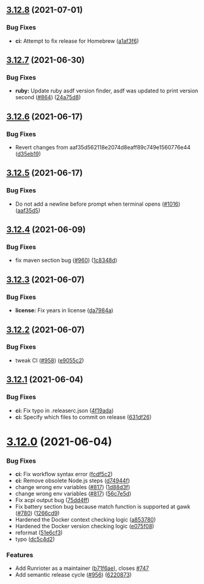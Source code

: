 ## [3.12.8](https://github.com/spaceship-prompt/spaceship-prompt/compare/v3.12.7...v3.12.8) (2021-07-01)


### Bug Fixes

* **ci:** Attempt to fix release for Homebrew ([a1af3f6](https://github.com/spaceship-prompt/spaceship-prompt/commit/a1af3f60c96a07927fad49ad66d4fd1fe5f73bca))

## [3.12.7](https://github.com/spaceship-prompt/spaceship-prompt/compare/v3.12.6...v3.12.7) (2021-06-30)


### Bug Fixes

* **ruby:** Update ruby asdf version finder, asdf was updated to print version second ([#864](https://github.com/spaceship-prompt/spaceship-prompt/issues/864)) ([24a75d8](https://github.com/spaceship-prompt/spaceship-prompt/commit/24a75d8a8a5b461fe47f2abc7523a62806e457e2))

## [3.12.6](https://github.com/spaceship-prompt/spaceship-prompt/compare/v3.12.5...v3.12.6) (2021-06-17)


### Bug Fixes

* Revert changes from aaf35d562118e2074d8eaff89c749e1560776e44 ([d35eb19](https://github.com/spaceship-prompt/spaceship-prompt/commit/d35eb1912559dd29ff387376aa62ea27a22c3bd9))

## [3.12.5](https://github.com/spaceship-prompt/spaceship-prompt/compare/v3.12.4...v3.12.5) (2021-06-17)


### Bug Fixes

* Do not add a newline before prompt when terminal opens ([#1016](https://github.com/spaceship-prompt/spaceship-prompt/issues/1016)) ([aaf35d5](https://github.com/spaceship-prompt/spaceship-prompt/commit/aaf35d562118e2074d8eaff89c749e1560776e44))

## [3.12.4](https://github.com/spaceship-prompt/spaceship-prompt/compare/v3.12.3...v3.12.4) (2021-06-09)


### Bug Fixes

* fix maven section bug ([#960](https://github.com/spaceship-prompt/spaceship-prompt/issues/960)) ([1c8348d](https://github.com/spaceship-prompt/spaceship-prompt/commit/1c8348d87329a746a67d9841d0b372317c09fd09))

## [3.12.3](https://github.com/spaceship-prompt/spaceship-prompt/compare/v3.12.2...v3.12.3) (2021-06-07)


### Bug Fixes

* **license:** Fix years in license ([da7984a](https://github.com/spaceship-prompt/spaceship-prompt/commit/da7984aeede599b919c5c551b8b981a12de46312))

## [3.12.2](https://github.com/spaceship-prompt/spaceship-prompt/compare/v3.12.1...v3.12.2) (2021-06-07)


### Bug Fixes

* tweak CI ([#958](https://github.com/spaceship-prompt/spaceship-prompt/issues/958)) ([e9055c2](https://github.com/spaceship-prompt/spaceship-prompt/commit/e9055c2de2ffd72f6d4e568ceb00453afb5f0598))

## [3.12.1](https://github.com/spaceship-prompt/spaceship-prompt/compare/v3.12.0...v3.12.1) (2021-06-04)


### Bug Fixes

* **ci:** Fix typo in .releaserc.json ([4f19ada](https://github.com/spaceship-prompt/spaceship-prompt/commit/4f19ada63c36a41eb144969a684b04b9aafb80d5))
* **ci:** Specify which files to commit on release ([631df26](https://github.com/spaceship-prompt/spaceship-prompt/commit/631df26c6c0e1348d2a9790477cc8e2a38e91850))

# [3.12.0](https://github.com/spaceship-prompt/spaceship-prompt/compare/v3.11.2...v3.12.0) (2021-06-04)


### Bug Fixes

* **ci:** Fix workflow syntax error ([fcdf5c2](https://github.com/spaceship-prompt/spaceship-prompt/commit/fcdf5c298b50602ed5ebbd54d8d35a09de8e9557))
* **ci:** Remove obsolete Node.js steps ([d74944f](https://github.com/spaceship-prompt/spaceship-prompt/commit/d74944fae7bba847803ea87b2d3b3829454b266f))
* change wrong env variables ([#817](https://github.com/spaceship-prompt/spaceship-prompt/issues/817)) ([1d88d3f](https://github.com/spaceship-prompt/spaceship-prompt/commit/1d88d3f56029364afdcd00f340a15ebf46765080))
* change wrong env variables ([#817](https://github.com/spaceship-prompt/spaceship-prompt/issues/817)) ([56c7e5d](https://github.com/spaceship-prompt/spaceship-prompt/commit/56c7e5d349229e643cf3dd334bd063bb35881c35))
* Fix acpi output bug ([75dd4ff](https://github.com/spaceship-prompt/spaceship-prompt/commit/75dd4ffd63d2e524839869d45b0f29246e2117b2))
* Fix battery section bug because match function is supported at gawk ([#780](https://github.com/spaceship-prompt/spaceship-prompt/issues/780)) ([1266cd9](https://github.com/spaceship-prompt/spaceship-prompt/commit/1266cd9a9544d336090f65060630be2bf78393a1))
* Hardened the Docker context checking logic ([a853780](https://github.com/spaceship-prompt/spaceship-prompt/commit/a8537807f4edd74756805ce6dfb7d1234e75fdc4))
* Hardened the Docker version checking logic ([e075f08](https://github.com/spaceship-prompt/spaceship-prompt/commit/e075f084c093ba289a6328edeb42660d28355e52))
* reformat ([51e6cf3](https://github.com/spaceship-prompt/spaceship-prompt/commit/51e6cf3d4252c635f6b4c4c4d5a18fadde1da1cc))
* typo ([dc5c4d2](https://github.com/spaceship-prompt/spaceship-prompt/commit/dc5c4d2441d982d2505367d3c9af7d5c6f461ae5))


### Features

* Add Runrioter as a maintainer ([b71f6ae](https://github.com/spaceship-prompt/spaceship-prompt/commit/b71f6ae71da4fe127c272d8824e4bc67786f5846)), closes [#747](https://github.com/spaceship-prompt/spaceship-prompt/issues/747)
* Add semantic release cycle ([#956](https://github.com/spaceship-prompt/spaceship-prompt/issues/956)) ([6220873](https://github.com/spaceship-prompt/spaceship-prompt/commit/622087366a86d0478d6b38b3edb7024c500b9b4f))
